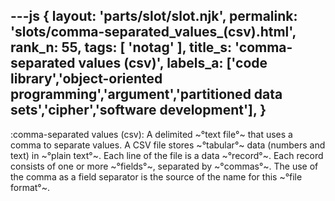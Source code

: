 ---js
{
  layout: 'parts/slot/slot.njk',
  permalink: 'slots/comma-separated_values_(csv).html',
  rank_n: 55,
  tags: [ 'notag' ],
  title_s: 'comma-separated values (csv)',
  labels_a: ['code library','object-oriented programming','argument','partitioned data sets','cipher','software development'],
}
---
:comma-separated values (csv):
A delimited ~°text file°~ that uses a comma to separate values. A CSV file stores ~°tabular°~ data (numbers and text) in ~°plain text°~.  Each line of the file is a data ~°record°~.  Each record consists of one or more ~°fields°~, separated by ~°commas°~. The use of the comma as a field separator is the source of the name for this ~°file format°~.
